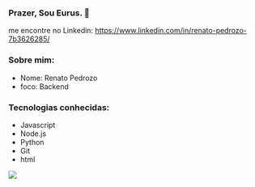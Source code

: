 ### Prazer, Sou Eurus. 👋

me encontre no Linkedin: https://www.linkedin.com/in/renato-pedrozo-7b3626285/

### Sobre mim:
- Nome: Renato Pedrozo
- foco: Backend

### Tecnologias conhecidas:
- Javascript
- Node.js
- Python
- Git
- html
  

![](https://i.postimg.cc/fyWZBBTp/linkedin.png)


<!--
**EurusMaccher/EurusMaccher** is a ✨ _special_ ✨ repository because its `README.md` (this file) appears on your GitHub profile.

Here are some ideas to get you started:

- 🔭 I’m currently working on ...
- 🌱 I’m currently learning ...
- 👯 I’m looking to collaborate on ...
- 🤔 I’m looking for help with ...
- 💬 Ask me about ...
- 📫 How to reach me: ...
- 😄 Pronouns: ...
- ⚡ Fun fact: ...
-->
